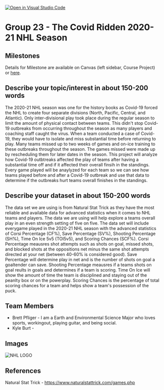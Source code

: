 [![Open in Visual Studio Code](https://classroom.github.com/assets/open-in-vscode-f059dc9a6f8d3a56e377f745f24479a46679e63a5d9fe6f495e02850cd0d8118.svg)](https://classroom.github.com/online_ide?assignment_repo_id=5829085&assignment_repo_type=AssignmentRepo)
# Group 23 - The Covid Ridden 2020-21 NHL Season

## Milestones

Details for Milestone are available on Canvas (left sidebar, Course Project) or [here](https://firas.moosvi.com/courses/data301/project/milestone01.html).

## Describe your topic/interest in about 150-200 words

The 2020-21 NHL season was one for the history books as Covid-19 forced the NHL to create four separate divisions (North, Pacific, Central, and Atlantic). Only inter-divisional play took place during the regular season to limit the amount of physical contact between teams. This didn't stop Covid-19 outbreaks from occurring throughout the season as many players and coaching staff caught the virus. When a team conducted a case of Covid-19, they would have to isolate and miss substantial time before returning to play. Many teams missed up to two weeks of games and on-ice training to these outbreaks throughout the season. The games missed were made up by rescheduling them for later dates in the season. This project will analyze how Covid-19 outbtreaks affected the play of teams after having a substantial time off and if it affected their overall finsih in the standings. Every game played will be anaylyzed for each team so we can see how teams played before and after a Covid-19 outbreak and use that data to determine if the outbreaks hurt teams overall finishes in the standings. 


## Describe your dataset in about 150-200 words

The data set we are using is from Natural Stat Trick as they have the most reliable and available data for advanced statistics when it comes to NHL teams and players. The data we are using will help explore a teams overall play in an even strength setting of five on five. The data set will include everygame played in the 2020-21 NHL season with the advanced statistics of Corsi Percentage (CF%), Save Percentage (SV%), Shooting Percentage (SH%), Time On Ice 5v5 (TOI5v5), and Scoring Chances (SCF%). Corsi Percentage meausres shot attempts such as shots on goal, missed shots, and blocked shots at the oppositions net minus the same shot attempts directed at your net (between 40-60% is considered good). Save Percentage will determine play in net and is the number of shots on goal a goaltender can save. Shooting Percentage meausres if a teams shots on goal reults in goals and determines if a team is scoring. Time On Ice will show the amount of time the team is disciplined and staying out of the peanlty box or on the powerplay. Scoring Chances is the percentage of total scoring chances for a team and helps show a team's possession of the puck. 


## Team Members

- Brett Pfliger - I am a Earth and Environmental Science Major who loves sports, workingout, playing guitar, and being social.
- Kyle Burt - 


## Images

![NHL LOGO](https://user-images.githubusercontent.com/90356931/136103389-33e1d983-ae09-483a-8386-e9f5f0ab7a9e.png)

## References

Natural Stat Trick - https://www.naturalstattrick.com/games.php



